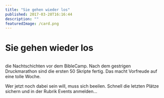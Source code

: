 ```yaml
---
title: "Sie gehen wieder los"
published: 2017-03-28T16:16:44
description: ""
featuredImage: /card.png
---
```


# Sie gehen wieder los

<img loading="lazy" src="/old/BibleCamp_groß2.png" alt><img loading="lazy" src="/old/DSC_3799.jpg" alt>

die Nachtschichten vor dem BibleCamp. Nach dem gestrigen Druckmarathon sind die ersten 50 Skripte fertig. Das macht Vorfreude auf eine tolle Woche.

Wer jetzt noch dabei sein will, muss sich beeilen. Schnell die letzten Plätze sichern und in der Rubrik Events anmelden&#8230;